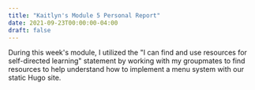 ```yaml
---
title: "Kaitlyn's Module 5 Personal Report"
date: 2021-09-23T00:00:00-04:00
draft: false
---
```


During this week's module, I utilized the "I can find and use resources for self-directed learning" statement by working with my groupmates to find resources to help understand how to implement a menu system with our static Hugo site.
